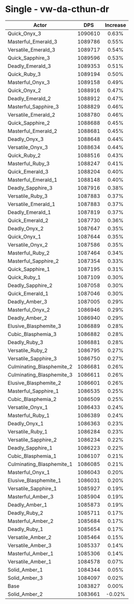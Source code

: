 # Single - vw-da-cthun-dr
| Actor | DPS | Increase |
|---|:---:|:---:|
|Quick_Onyx_3|1090610|0.63%|
|Masterful_Emerald_3|1089786|0.55%|
|Versatile_Emerald_3|1089717|0.54%|
|Quick_Sapphire_3|1089596|0.53%|
|Deadly_Emerald_3|1089353|0.51%|
|Quick_Ruby_3|1089194|0.50%|
|Masterful_Onyx_3|1089158|0.49%|
|Quick_Onyx_2|1088916|0.47%|
|Deadly_Emerald_2|1088912|0.47%|
|Masterful_Sapphire_3|1088829|0.46%|
|Versatile_Emerald_2|1088780|0.46%|
|Quick_Sapphire_2|1088688|0.45%|
|Masterful_Emerald_2|1088681|0.45%|
|Deadly_Onyx_3|1088648|0.44%|
|Versatile_Onyx_3|1088634|0.44%|
|Quick_Ruby_2|1088516|0.43%|
|Masterful_Ruby_3|1088247|0.41%|
|Quick_Emerald_3|1088204|0.40%|
|Masterful_Emerald_1|1088148|0.40%|
|Deadly_Sapphire_3|1087916|0.38%|
|Versatile_Ruby_3|1087883|0.37%|
|Versatile_Emerald_1|1087883|0.37%|
|Deadly_Emerald_1|1087819|0.37%|
|Quick_Emerald_2|1087730|0.36%|
|Deadly_Onyx_2|1087647|0.35%|
|Quick_Onyx_1|1087644|0.35%|
|Versatile_Onyx_2|1087586|0.35%|
|Masterful_Ruby_2|1087464|0.34%|
|Masterful_Sapphire_2|1087354|0.33%|
|Quick_Sapphire_1|1087195|0.31%|
|Quick_Ruby_1|1087109|0.30%|
|Deadly_Sapphire_2|1087058|0.30%|
|Quick_Emerald_1|1087046|0.30%|
|Deadly_Amber_3|1087005|0.29%|
|Masterful_Onyx_2|1086946|0.29%|
|Deadly_Amber_2|1086940|0.29%|
|Elusive_Blasphemite_3|1086889|0.28%|
|Cubic_Blasphemia_3|1086882|0.28%|
|Deadly_Ruby_3|1086881|0.28%|
|Versatile_Ruby_2|1086795|0.27%|
|Versatile_Sapphire_3|1086750|0.27%|
|Culminating_Blasphemite_2|1086681|0.26%|
|Culminating_Blasphemite_3|1086611|0.26%|
|Elusive_Blasphemite_2|1086601|0.26%|
|Masterful_Sapphire_1|1086535|0.25%|
|Cubic_Blasphemia_2|1086509|0.25%|
|Versatile_Onyx_1|1086433|0.24%|
|Masterful_Ruby_1|1086389|0.24%|
|Deadly_Onyx_1|1086363|0.23%|
|Versatile_Ruby_1|1086284|0.23%|
|Versatile_Sapphire_2|1086234|0.22%|
|Deadly_Sapphire_1|1086223|0.22%|
|Cubic_Blasphemia_1|1086107|0.21%|
|Culminating_Blasphemite_1|1086085|0.21%|
|Masterful_Onyx_1|1086043|0.20%|
|Elusive_Blasphemite_1|1086031|0.20%|
|Versatile_Sapphire_1|1085927|0.19%|
|Masterful_Amber_3|1085904|0.19%|
|Deadly_Amber_1|1085873|0.19%|
|Deadly_Ruby_2|1085711|0.17%|
|Masterful_Amber_2|1085684|0.17%|
|Deadly_Ruby_1|1085654|0.17%|
|Versatile_Amber_2|1085464|0.15%|
|Versatile_Amber_3|1085337|0.14%|
|Masterful_Amber_1|1085306|0.14%|
|Versatile_Amber_1|1084578|0.07%|
|Solid_Amber_1|1084344|0.05%|
|Solid_Amber_3|1084097|0.02%|
|Base|1083827|0.00%|
|Solid_Amber_2|1083661|-0.02%|
